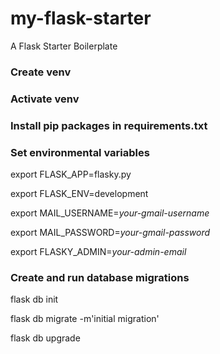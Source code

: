 # my-flask-starter
A Flask Starter Boilerplate


### Create venv
### Activate venv

### Install pip packages in requirements.txt

### Set environmental variables
export FLASK_APP=flasky.py

export FLASK_ENV=development

export MAIL_USERNAME=*your-gmail-username*

export MAIL_PASSWORD=*your-gmail-password*

export FLASKY_ADMIN=*your-admin-email*

### Create and run database migrations
flask db init 

flask db migrate -m'initial migration'

flask db upgrade
